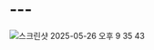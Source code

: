 # ---



![스크린샷 2025-05-26 오후 9 35 43](https://github.com/user-attachments/assets/c6b6f866-fdf3-4bab-9a9f-c6c687c8c064)

